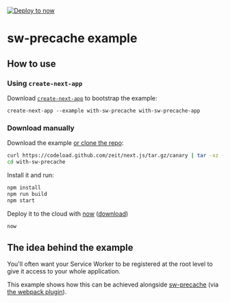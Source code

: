 [![Deploy to now](https://deploy.now.sh/static/button.svg)](https://deploy.now.sh/?repo=https://github.com/zeit/next.js/tree/master/examples/with-sw-precache)

# sw-precache example

## How to use

### Using `create-next-app`

Download [`create-next-app`](https://github.com/segmentio/create-next-app) to bootstrap the example:

```
create-next-app --example with-sw-precache with-sw-precache-app
```

### Download manually

Download the example [or clone the repo](https://github.com/zeit/next.js):

```bash
curl https://codeload.github.com/zeit/next.js/tar.gz/canary | tar -xz --strip=2 next.js-canary/examples/with-sw-precache
cd with-sw-precache
```

Install it and run:

```bash
npm install
npm run build
npm start
```

Deploy it to the cloud with [now](https://zeit.co/now) ([download](https://zeit.co/download))

```bash
now
```

## The idea behind the example

You'll often want your Service Worker to be registered at the root level to give it access to your whole application.

This example shows how this can be achieved alongside [sw-precache](https://github.com/GoogleChrome/sw-precache) (via [the webpack plugin](https://github.com/goldhand/sw-precache-webpack-plugin)).
